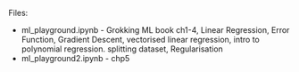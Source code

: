 Files:
* ml_playground.ipynb - Grokking ML book ch1-4, Linear Regression, Error Function, Gradient Descent, vectorised linear regression, intro to polynomial regression. splitting dataset, Regularisation
* ml_playground2.ipynb - chp5
